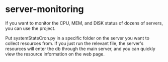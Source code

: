 ﻿# server-monitoring
If you want to monitor the CPU, MEM, and DISK status of dozens of servers, you can use the project.

Put systemStateCron.py in a specific folder on the server you want to collect resources from. If you just run the relevant file, the server's resources will enter the db through the main server, and you can quickly view the resource information on the web page.


